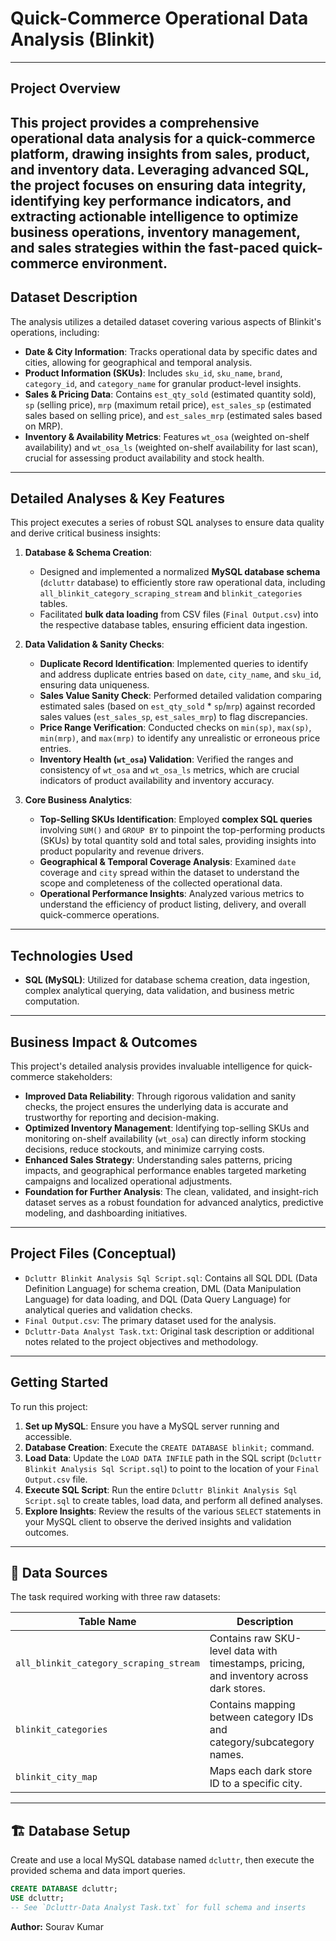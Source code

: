 # Quick-Commerce Operational Data Analysis (Blinkit)
---

## Project Overview
This project provides a comprehensive operational data analysis for a quick-commerce platform, drawing insights from sales, product, and inventory data. Leveraging advanced SQL, the project focuses on ensuring data integrity, identifying key performance indicators, and extracting actionable intelligence to optimize business operations, inventory management, and sales strategies within the fast-paced quick-commerce environment.
---

## Dataset Description
The analysis utilizes a detailed dataset covering various aspects of Blinkit's operations, including:
* **Date & City Information**: Tracks operational data by specific dates and cities, allowing for geographical and temporal analysis.
* **Product Information (SKUs)**: Includes `sku_id`, `sku_name`, `brand`, `category_id`, and `category_name` for granular product-level insights.
* **Sales & Pricing Data**: Contains `est_qty_sold` (estimated quantity sold), `sp` (selling price), `mrp` (maximum retail price), `est_sales_sp` (estimated sales based on selling price), and `est_sales_mrp` (estimated sales based on MRP).
* **Inventory & Availability Metrics**: Features `wt_osa` (weighted on-shelf availability) and `wt_osa_ls` (weighted on-shelf availability for last scan), crucial for assessing product availability and stock health.
---

## Detailed Analyses & Key Features

This project executes a series of robust SQL analyses to ensure data quality and derive critical business insights:

1.  **Database & Schema Creation**:
    * Designed and implemented a normalized **MySQL database schema** (`dcluttr` database) to efficiently store raw operational data, including `all_blinkit_category_scraping_stream` and `blinkit_categories` tables.
    * Facilitated **bulk data loading** from CSV files (`Final Output.csv`) into the respective database tables, ensuring efficient data ingestion.

2.  **Data Validation & Sanity Checks**:
    * **Duplicate Record Identification**: Implemented queries to identify and address duplicate entries based on `date`, `city_name`, and `sku_id`, ensuring data uniqueness.
    * **Sales Value Sanity Check**: Performed detailed validation comparing estimated sales (based on `est_qty_sold` * `sp`/`mrp`) against recorded sales values (`est_sales_sp`, `est_sales_mrp`) to flag discrepancies.
    * **Price Range Verification**: Conducted checks on `min(sp)`, `max(sp)`, `min(mrp)`, and `max(mrp)` to identify any unrealistic or erroneous price entries.
    * **Inventory Health (`wt_osa`) Validation**: Verified the ranges and consistency of `wt_osa` and `wt_osa_ls` metrics, which are crucial indicators of product availability and inventory accuracy.

3.  **Core Business Analytics**:
    * **Top-Selling SKUs Identification**: Employed **complex SQL queries** involving `SUM()` and `GROUP BY` to pinpoint the top-performing products (SKUs) by total quantity sold and total sales, providing insights into product popularity and revenue drivers.
    * **Geographical & Temporal Coverage Analysis**: Examined `date` coverage and `city` spread within the dataset to understand the scope and completeness of the collected operational data.
    * **Operational Performance Insights**: Analyzed various metrics to understand the efficiency of product listing, delivery, and overall quick-commerce operations.
---

## Technologies Used
* **SQL (MySQL)**: Utilized for database schema creation, data ingestion, complex analytical querying, data validation, and business metric computation.
---

## Business Impact & Outcomes
This project's detailed analysis provides invaluable intelligence for quick-commerce stakeholders:
* **Improved Data Reliability**: Through rigorous validation and sanity checks, the project ensures the underlying data is accurate and trustworthy for reporting and decision-making.
* **Optimized Inventory Management**: Identifying top-selling SKUs and monitoring on-shelf availability (`wt_osa`) can directly inform stocking decisions, reduce stockouts, and minimize carrying costs.
* **Enhanced Sales Strategy**: Understanding sales patterns, pricing impacts, and geographical performance enables targeted marketing campaigns and localized operational adjustments.
* **Foundation for Further Analysis**: The clean, validated, and insight-rich dataset serves as a robust foundation for advanced analytics, predictive modeling, and dashboarding initiatives.
---

## Project Files (Conceptual)
* `Dcluttr Blinkit Analysis Sql Script.sql`: Contains all SQL DDL (Data Definition Language) for schema creation, DML (Data Manipulation Language) for data loading, and DQL (Data Query Language) for analytical queries and validation checks.
* `Final Output.csv`: The primary dataset used for the analysis.
* `Dcluttr-Data Analyst Task.txt`: Original task description or additional notes related to the project objectives and methodology.
---

## Getting Started
To run this project:
1.  **Set up MySQL**: Ensure you have a MySQL server running and accessible.
2.  **Database Creation**: Execute the `CREATE DATABASE blinkit;` command.
3.  **Load Data**: Update the `LOAD DATA INFILE` path in the SQL script (`Dcluttr Blinkit Analysis Sql Script.sql`) to point to the location of your `Final Output.csv` file.
4.  **Execute SQL Script**: Run the entire `Dcluttr Blinkit Analysis Sql Script.sql` to create tables, load data, and perform all defined analyses.
5.  **Explore Insights**: Review the results of the various `SELECT` statements in your MySQL client to observe the derived insights and validation outcomes.

---

## 📂 Data Sources

The task required working with three raw datasets:

| Table Name | Description |
|------------|-------------|
| `all_blinkit_category_scraping_stream` | Contains raw SKU-level data with timestamps, pricing, and inventory across dark stores. |
| `blinkit_categories` | Contains mapping between category IDs and category/subcategory names. |
| `blinkit_city_map` | Maps each dark store ID to a specific city. |

---

## 🏗️ Database Setup

Create and use a local MySQL database named `dcluttr`, then execute the provided schema and data import queries.

```sql
CREATE DATABASE dcluttr;
USE dcluttr;
-- See `Dcluttr-Data Analyst Task.txt` for full schema and inserts
```
**Author:** Sourav Kumar
